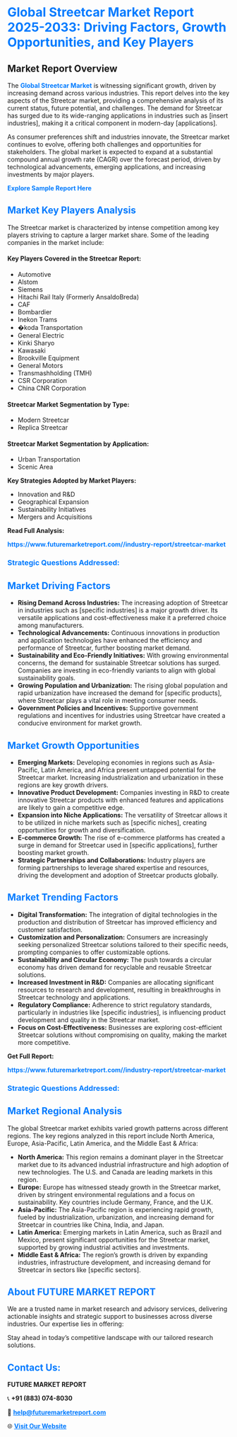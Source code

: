 <h1 style="color: #007BFF;">Global Streetcar Market Report 2025-2033: Driving Factors, Growth Opportunities, and Key Players</h1>

<section id="overview">
<h2>Market Report Overview</h2>
<p>The <a href="https://www.futuremarketreport.com//industry-report/streetcar-market" style="color: #007BFF; text-decoration: none;"><strong>Global Streetcar Market</strong></a> is witnessing significant growth, driven by increasing demand across various industries. This report delves into the key aspects of the Streetcar market, providing a comprehensive analysis of its current status, future potential, and challenges. The demand for Streetcar has surged due to its wide-ranging applications in industries such as [insert industries], making it a critical component in modern-day [applications].</p>
<p>As consumer preferences shift and industries innovate, the Streetcar market continues to evolve, offering both challenges and opportunities for stakeholders. The global market is expected to expand at a substantial compound annual growth rate (CAGR) over the forecast period, driven by technological advancements, emerging applications, and increasing investments by major players.</p>
</section>

<section id="overview">
<p><a href="https://www.futuremarketreport.com//request-sample/reportId=90435" style="color: #007BFF; text-decoration: none;"><strong>Explore Sample Report Here</strong></a></p>
</section>

<section id="key-players">
<h2 style="color: #007BFF;">Market Key Players Analysis</h2>
<p>The Streetcar market is characterized by intense competition among key players striving to capture a larger market share. Some of the leading companies in the market include:</p>
<h4>Key Players Covered in the Streetcar Report:</h4>
<ul><li>Automotive</li><li>Alstom</li><li>Siemens</li><li>Hitachi Rail Italy (Formerly AnsaldoBreda)</li><li>CAF</li><li>Bombardier</li><li>Inekon Trams</li><li>�koda Transportation</li><li>General Electric</li><li>Kinki Sharyo</li><li>Kawasaki</li><li>Brookville Equipment</li><li>General Motors</li><li>Transmashholding (TMH)</li><li>CSR Corporation</li><li>China CNR Corporation</li></ul>
<h4>Streetcar Market Segmentation by Type:</h4>
<ul><li>Modern Streetcar</li><li>Replica Streetcar</li></ul>

<h4>Streetcar Market Segmentation by Application:</h4>
<ul><li>Urban Transportation</li><li>Scenic Area</li></ul>
<p><strong>Key Strategies Adopted by Market Players:</strong></p>
<ul>
<li>Innovation and R&D</li>
<li>Geographical Expansion</li>
<li>Sustainability Initiatives</li>
<li>Mergers and Acquisitions</li>
</ul>
</section>

<section>
<p><strong>Read Full Analysis: </strong></p><a href="https://www.futuremarketreport.com//industry-report/streetcar-market" style="color: #007BFF; text-decoration: none;"><strong>https://www.futuremarketreport.com//industry-report/streetcar-market</strong></a>
<h3 style="color: #007BFF;">Strategic Questions Addressed:</h3>
</section>

<section id="driving-factors">
<h2 style="color: #007BFF;">Market Driving Factors</h2>
<ul>
<li><strong>Rising Demand Across Industries:</strong> The increasing adoption of Streetcar in industries such as [specific industries] is a major growth driver. Its versatile applications and cost-effectiveness make it a preferred choice among manufacturers.</li>
<li><strong>Technological Advancements:</strong> Continuous innovations in production and application technologies have enhanced the efficiency and performance of Streetcar, further boosting market demand.</li>
<li><strong>Sustainability and Eco-Friendly Initiatives:</strong> With growing environmental concerns, the demand for sustainable Streetcar solutions has surged. Companies are investing in eco-friendly variants to align with global sustainability goals.</li>
<li><strong>Growing Population and Urbanization:</strong> The rising global population and rapid urbanization have increased the demand for [specific products], where Streetcar plays a vital role in meeting consumer needs.</li>
<li><strong>Government Policies and Incentives:</strong> Supportive government regulations and incentives for industries using Streetcar have created a conducive environment for market growth.</li>
</ul>
</section>

<section id="growth-opportunities">
<h2 style="color: #007BFF;">Market Growth Opportunities</h2>
<ul>
<li><strong>Emerging Markets:</strong> Developing economies in regions such as Asia-Pacific, Latin America, and Africa present untapped potential for the Streetcar market. Increasing industrialization and urbanization in these regions are key growth drivers.</li>
<li><strong>Innovative Product Development:</strong> Companies investing in R&D to create innovative Streetcar products with enhanced features and applications are likely to gain a competitive edge.</li>
<li><strong>Expansion into Niche Applications:</strong> The versatility of Streetcar allows it to be utilized in niche markets such as [specific niches], creating opportunities for growth and diversification.</li>
<li><strong>E-commerce Growth:</strong> The rise of e-commerce platforms has created a surge in demand for Streetcar used in [specific applications], further boosting market growth.</li>
<li><strong>Strategic Partnerships and Collaborations:</strong> Industry players are forming partnerships to leverage shared expertise and resources, driving the development and adoption of Streetcar products globally.</li>
</ul>
</section>

<section id="trending-factors">
<h2 style="color: #007BFF;">Market Trending Factors</h2>
<ul>
<li><strong>Digital Transformation:</strong> The integration of digital technologies in the production and distribution of Streetcar has improved efficiency and customer satisfaction.</li>
<li><strong>Customization and Personalization:</strong> Consumers are increasingly seeking personalized Streetcar solutions tailored to their specific needs, prompting companies to offer customizable options.</li>
<li><strong>Sustainability and Circular Economy:</strong> The push towards a circular economy has driven demand for recyclable and reusable Streetcar solutions.</li>
<li><strong>Increased Investment in R&D:</strong> Companies are allocating significant resources to research and development, resulting in breakthroughs in Streetcar technology and applications.</li>
<li><strong>Regulatory Compliance:</strong> Adherence to strict regulatory standards, particularly in industries like [specific industries], is influencing product development and quality in the Streetcar market.</li>
<li><strong>Focus on Cost-Effectiveness:</strong> Businesses are exploring cost-efficient Streetcar solutions without compromising on quality, making the market more competitive.</li>
</ul>
</section>

<section>
<p><strong>Get Full Report: </strong></p><a href="https://www.futuremarketreport.com//industry-report/streetcar-market" style="color: #007BFF; text-decoration: none;"><strong>https://www.futuremarketreport.com//industry-report/streetcar-market</strong></a>
<h3 style="color: #007BFF;">Strategic Questions Addressed:</h3>
</section>


<section id="regional-analysis">
<h2 style="color: #007BFF;">Market Regional Analysis</h2>
<p>The global Streetcar market exhibits varied growth patterns across different regions. The key regions analyzed in this report include North America, Europe, Asia-Pacific, Latin America, and the Middle East & Africa:</p>
<ul>
<li><strong>North America:</strong> This region remains a dominant player in the Streetcar market due to its advanced industrial infrastructure and high adoption of new technologies. The U.S. and Canada are leading markets in this region.</li>
<li><strong>Europe:</strong> Europe has witnessed steady growth in the Streetcar market, driven by stringent environmental regulations and a focus on sustainability. Key countries include Germany, France, and the U.K.</li>
<li><strong>Asia-Pacific:</strong> The Asia-Pacific region is experiencing rapid growth, fueled by industrialization, urbanization, and increasing demand for Streetcar in countries like China, India, and Japan.</li>
<li><strong>Latin America:</strong> Emerging markets in Latin America, such as Brazil and Mexico, present significant opportunities for the Streetcar market, supported by growing industrial activities and investments.</li>
<li><strong>Middle East & Africa:</strong> The region’s growth is driven by expanding industries, infrastructure development, and increasing demand for Streetcar in sectors like [specific sectors].</li>
</ul>
</section>

<footer>
<h2 style="color: #007BFF;">About FUTURE MARKET REPORT</h2>
<p>We are a trusted name in market research and advisory services, delivering actionable insights and strategic support to businesses across diverse industries. Our expertise lies in offering:</p>

<p>Stay ahead in today’s competitive landscape with our tailored research solutions.</p>

<h2 style="color: #007BFF;">Contact Us:</h2>
<p><strong>FUTURE MARKET REPORT</strong></p>
<p>📞 <strong>+91 (883) 074-8030</strong></p>
<p>📧 <strong><a href="mailto:help@futuremarketreport.com" style="color: #007BFF;">help@futuremarketreport.com</a></strong></p>
<p>🌐 <strong><a href="https://www.futuremarketreport.com/" style="color: #007BFF;">Visit Our Website</a></strong></p>
</footer>